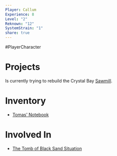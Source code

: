 ```yaml
---  
Player: Callum  
Experience: 8  
Level: "2"  
Reknown: "12"  
SystemStrain: "1"  
share: true  
---  
```

#PlayerCharacter  
# Projects  
Is currently trying to rebuild the Crystal Bay [Sawmill](Sawmill.md).  
  
# Inventory  
- [Tomas' Notebook](../Items/Tomas'%20Notebook.md)  
  
# Involved In  
- [The Tomb of Black Sand Situation](The%20Tomb%20of%20Black%20Sand%20Situation.md)  
  
